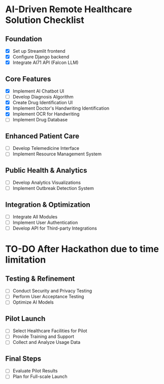 # AI-Driven Remote Healthcare Solution Checklist

## Foundation
- [x] Set up Streamlit frontend
- [x] Configure Django backend
- [x] Integrate AI71 API (Falcon LLM)

## Core Features
- [x] Implement AI Chatbot UI
- [ ] Develop Diagnosis Algorithm
- [x] Create Drug Identification UI
- [x] Implement Doctor's Handwriting Identification
- [x] Implement OCR for Handwriting
- [ ] Implement Drug Database

## Enhanced Patient Care
- [ ] Develop Telemedicine Interface
- [ ] Implement Resource Management System

## Public Health & Analytics
- [ ] Develop Analytics Visualizations
- [ ] Implement Outbreak Detection System

## Integration & Optimization
- [ ] Integrate All Modules
- [ ] Implement User Authentication
- [ ] Develop API for Third-party Integrations

# TO-DO After Hackathon due to time limitation

## Testing & Refinement
- [ ] Conduct Security and Privacy Testing
- [ ] Perform User Acceptance Testing
- [ ] Optimize AI Models

## Pilot Launch
- [ ] Select Healthcare Facilities for Pilot
- [ ] Provide Training and Support
- [ ] Collect and Analyze Usage Data

## Final Steps
- [ ] Evaluate Pilot Results
- [ ] Plan for Full-scale Launch
